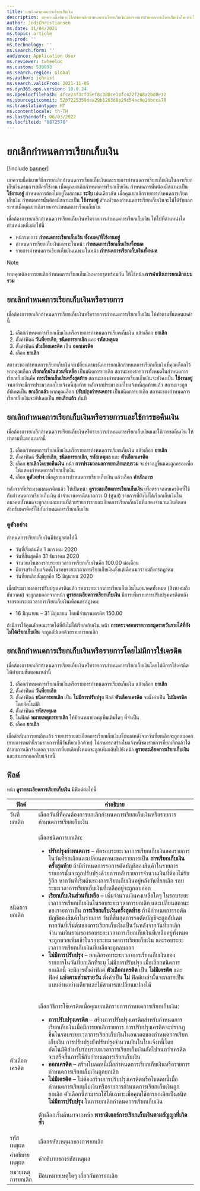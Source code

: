 ```yaml
---
title: ยกเลิกกำหนดการเรียกเก็บเงิน
description: บทความนี้อธิบายวิธีการยกเลิกกำหนดการเรียกเก็บเงินและรายการกำหนดการเรียกเก็บเงินในการเรียกเก็บเงินตามการสมัครใช้งาน
author: JodiChristiansen
ms.date: 11/04/2021
ms.topic: article
ms.prod: ''
ms.technology: ''
ms.search.form: ''
audience: Application User
ms.reviewer: twheeloc
ms.custom: 539093
ms.search.region: Global
ms.author: jchrist
ms.search.validFrom: 2021-11-05
ms.dyn365.ops.version: 10.0.24
ms.openlocfilehash: 4fce23f3cf35ef8c388ce13fc422f268a2bd8e32
ms.sourcegitcommit: 52b7225350daa29b1263d8e29c54ac9e20bcca70
ms.translationtype: HT
ms.contentlocale: th-TH
ms.lasthandoff: 06/03/2022
ms.locfileid: "8872570"
---
```

# <a name="terminate-billing-schedules"></a>ยกเลิกกำหนดการเรียกเก็บเงิน

[!include [banner](../includes/banner.md)]

บทความนี้อธิบายวิธีการยกเลิกกำหนดการเรียกเก็บเงินและรายการกำหนดการเรียกเก็บเงินในการเรียกเก็บเงินตามการสมัครใช้งาน เมื่อคุณยกเลิกกำหนดการเรียกเก็บเงิน กำหนดการนั้นต้องมีสถานะเป็น **ใช้งานอยู่** กำหนดการต้องไม่อยู่ในสถานะ **ระงับ** เช่นเดียวกัน เมื่อคุณยกเลิกรายการกำหนดการเรียกเก็บเงิน กำหนดการนั้นต้องมีสถานะเป็น **ใช้งานอยู่** ส่วนหัวของกำหนดการเรียกเก็บเงินจะไม่ได้รับผลกระทบเมื่อคุณยกเลิกรายการกำหนดการเรียกเก็บเงิน

เมื่อต้องการยกเลิกกำหนดการเรียกเก็บเงินหรือรายการกำหนดการเรียกเก็บเงิน ให้ไปที่ตำแหน่งใดตำแหน่งหนึ่งต่อไปนี้

- หน้ารายการ **กำหนดการเรียกเก็บเงิน ทั้งหมด/ที่ใช้งานอยู่**
- กำหนดการเรียกเก็บเงินเฉพาะในหน้า **กำหนดการเรียกเก็บเงินทั้งหมด**
- รายการกำหนดการเรียกเก็บเงินเฉพาะในหน้า **กำหนดการเรียกเก็บเงินทั้งหมด**

> [!NOTE]
> หากคุณต้องการยกเลิกกำหนดการเรียกเก็บเงินหลายชุดพร้อมกัน ให้ใช้หน้า **การดำเนินการยกเลิกแบบรวม**

## <a name="terminate-a-billing-schedule-or-line"></a>ยกเลิกกำหนดการเรียกเก็บเงินหรือรายการ

เมื่อต้องการยกเลิกกำหนดการเรียกเก็บเงินหรือรายการกำหนดการเรียกเก็บเงิน ให้ทำตามขั้นตอนเหล่านี้

1. เลือกกำหนดการเรียกเก็บเงินหรือรายการกำหนดการเรียกเก็บเงิน แล้วเลือก **ยกเลิก** 
2. ตั้งค่าฟิลด์ **วันที่ยกเลิก**, **ชนิดการยกเลิก** และ **รหัสเหตุผล**
3. ตั้งค่าฟิลด์ **ตัวเลือกเครดิต** เป็น **ออกเครดิต**
4. เลือก **ยกเลิก**

สถานะของกำหนดการเรียกเก็บเงินจะเปลี่ยนตามชนิดการยกเลิกกำหนดการเรียกเก็บเงินที่คุณเลือกไว้ หากคุณเลือก **เรียกเก็บเงินส่วนที่เหลือ** เป็นชนิดการยกเลิก สถานะของรายการทั้งหมดในกำหนดการเรียกเก็บเงินคือ **การเรียกเก็บเงินครั้งสุดท้าย** สถานะของกำหนดการเรียกเก็บเงินจะยังคงเป็น **ใช้งานอยู่** จนกว่าจะมีการประมวลผลใบแจ้งหนี้สุดท้าย หลังจากประมวลผลใบแจ้งหนี้สุดท้ายแล้ว สถานะจะถูกอัปเดตเป็น **ยกเลิกแล้ว** หากคุณเลือก **ปรับปรุงกำหนดการ** เป็นชนิดการยกเลิก สถานะของกำหนดการเรียกเก็บเงินจะอัปเดตเป็น **ยกเลิกแล้ว** ทันที

## <a name="terminate-a-billing-schedule-or-line-and-apply-a-refund"></a>ยกเลิกกำหนดการเรียกเก็บเงินหรือรายการและใช้การขอคืนเงิน

เมื่อต้องการยกเลิกกำหนดการเรียกเก็บเงินหรือรายการกำหนดการเรียกเก็บเงินและใช้การขอคืนเงิน ให้ทำตามขั้นตอนเหล่านี้

1. เลือกกำหนดการเรียกเก็บเงินหรือรายการกำหนดการเรียกเก็บเงิน แล้วเลือก **ยกเลิก**
2. ตั้งค่าฟิลด์ **วันที่ยกเลิก**, **ชนิดการยกเลิก**, **รหัสเหตุผล** และ **ตัวเลือกเครดิต**
3. เลือก **ยกเลิกโดยขอคืนเงิน** หน้า **การประมวลผลการยกเลิกแบบรวม** จะปรากฏขึ้นและถูกกรองเพื่อให้แสดงกำหนดการเรียกเก็บเงิน
4. เลือก **ดูตัวอย่าง** เพื่อดูรายการกำหนดการเรียกเก็บเงิน แล้วเลือก **ดำเนินการ**

หลังจากที่ประมวลผลเครดิตแล้ว ให้เปิดหน้า **ดูรายละเอียดการเรียกเก็บเงิน** เพื่อตรวจสอบเครดิตที่ใช้กับกำหนดการเรียกเก็บเงิน ถ้าจำนวนเครดิตมากกว่า 0 (ศูนย์) รายการที่ยังไม่ได้เรียกเก็บเงินในอนาคตทั้งหมดจะถูกลบและแทนที่ด้วยรายการรายละเอียดการเรียกเก็บเงินที่แสดงจำนวนเงินติดลบสำหรับเครดิตที่ใช้กับกำหนดการเรียกเก็บเงิน

### <a name="view-example"></a>ดูตัวอย่าง

กำหนดการเรียกเก็บเงินมีข้อมูลต่อไปนี้

- วันที่เริ่มต้นคือ 1 มกราคม 2020
- วันที่สิ้นสุดคือ 31 ธันวาคม 2020
- จำนวนเงินของรอบระยะเวลาการเรียกเก็บเงินคือ 100.00 ต่อเดือน
- มีการสร้างใบแจ้งหนี้ในรอบระยะเวลาการเรียกเก็บเงินตั้งแต่เดือนมกราคมถึงกรกฎาคม
- วันที่ยกเลิกสัญญาคือ 15 มิถุนายน 2020

เมื่อประมวลผลการปรับปรุงเครดิตแล้ว รอบระยะเวลาการเรียกเก็บเงินในอนาคตทั้งหมด (สิงหาคมถึงธันวาคม) จะถูกลบออกจากหน้า **ดูรายละเอียดการเรียกเก็บเงิน** มีการเพิ่มรายการปรับปรุงเครดิตหลังจากรอบระยะเวลาการเรียกเก็บเงินเดือนกรกฎาคม:

- 16 มิถุนายน – 31 มิถุนายน โดยมีจำนวนเครดิต 150.00

ถ้ามีการใช้คุณลักษณะรายได้ที่ยังไม่ได้เรียกเก้บเงิน หน้า **การตรวจสอบรายการสมุดรายวันรายได้ที่ยังไม่ได้เรียกเก็บเงิน** จะถูกอัปเดตด้วยรายการยกเลิก

## <a name="terminate-a-billing-schedule-or-line-without-applying-a-credit"></a>ยกเลิกกำหนดการเรียกเก็บเงินหรือรายการโดยไม่มีการใช้เครดิต

เมื่อต้องการยกเลิกกำหนดการเรียกเก็บเงินหรือรายการกำหนดการเรียกเก็บเงินโดยไม่มีการใช้เครดิต ให้ทำตามขั้นตอนเหล่านี้

1. เลือกกำหนดการเรียกเก็บเงินหรือรายการกำหนดการเรียกเก็บเงิน แล้วเลือก **ยกเลิก**
2. ตั้งค่าฟิลด์ **วันที่ยกเลิก**
3. ตั้งค่าฟิลด์ **ชนิดการยกเลิก** เป็น **ไม่มีการปรับปรุง** ฟิลด์ **ตัวเลือกเครดิต** จะตั้งค่าเป็น **ไม่มีเครดิต** โดยอัตโนมัติ
3. ตั้งค่าฟิลด์ **รหัสเหตุผล**
4. ในฟิลด์ **หมายเหตุการยกเลิก** ให้ป้อนหมายเหตุเพิ่มเติมใดๆ ที่จำเป็น
5. เลือก **ยกเลิก** 

เมื่อดำเนินการยกเลิกแล้ว รายการรายละเอียดการเรียกเก็บเงินทั้งหมดหลังจากวันที่ยกเลิกจะถูกลบออก (รายการเหล่านี้รวมรายการที่มีวันที่ยกเลิกด้วย) ไม่สามารถสร้างใบแจ้งหนี้ของรายการที่ยกเลิกแล้วได้ ถ้าลบการเลิกจ้างออก รายการที่ยกเลิกทั้งหมดจะถูกเพิ่มกลับไปยังหน้า **ดูรายละเอียดการเรียกเก็บเงิน** และสามารถออกใบแจ้งหนี้

## <a name="fields"></a>ฟิลด์

หน้า **ดูรายละเอียดการเรียกเก็บเงิน** มีฟิลด์ต่อไปนี้

| ฟิลด์ | คำอธิบาย |
|-------|-------------| 
| วันที่ยกเลิก | เลือกวันที่ที่คุณต้องการยกเลิกกำหนดการเรียกเก็บเงินหรือรายการกำหนดการเรียกเก็บเงิน |
| ชนิดการยกเลิก | <p>เลือกชนิดการยกเลิก:</p><ul><li>**ปรับปรุงกำหนดการ** – ตัดรอบระยะเวลาการเรียกเก็บเงินของรายการในวันที่ยกเลิกและเปลี่ยนสถานะของรายการเป็น **การเรียกเก็บเงินครั้งสุดท้าย** ถ้ามีกำหนดการรอการตัดบัญชีของสินค้าในรายการ รายการนั้นจะถูกปรับปรุงด้วยการกลับรายการจำนวนเงินที่ต้องไม่รับรู้อีก หากวันที่เริ่มต้นของการเรียกเก็บเงินอยู่หลังวันที่ยกเลิก รอบระยะเวลาการเรียกเก็บเงินที่เหลืออยู่จะถูกลบออก</li><li>**เรียกเก็บเงินส่วนที่เหลือ** – เพิ่มจำนวนเงินคงเหลือใดๆ ในรอบระยะเวลาการเรียกเก็บเงินในรอบระยะเวลาการยกเลิก และเปลี่ยนสถานะของรายการเป็น **การเรียกเก็บเงินครั้งสุดท้าย** ถ้ามีกำหนดการรอตัดบัญชีของสินค้าในรายการ วันที่สิ้นสุดการรอตัดบัญชีจะถูกอัปเดต หากวันที่เริ่มต้นของการเรียกเก็บเงินเป็นวันหลังจากวันที่ยกเลิก จำนวนเงินรวมของรอบระยะเวลาการเรียกเก็บเงินที่เหลืออยู่ทั้งหมดจะถูกบวกเพิ่มเข้าในรอบระยะเวลาการเรียกเก็บเงิน และรอบระยะเวลาการเรียกเก็บเงินที่เหลือจะถูกลบออก</li><li>**ไม่มีการปรับปรุง** – ยกเลิกรอบระยะเวลาการเรียกเก็บเงินของรายการในวันที่ยกเลิกที่ระบุ ไม่มีการปรับปรุง เมื่อเลือกชนิดการยกเลิกนี้ จะมีการตั้งค่าฟิลด์ **ตัวเลือกเครดิต** เป็น **ไม่มีเครดิต** และฟิลด์ **แบ่งตามส่วนรายวัน** ตั้งค่าเป็น **ไม่** ฟิลด์เหล่านั้นจะกลายเป็นแบบอ่านอย่างเดียวและไม่สามารถเปลี่ยนแปลงได้</li></ul> |
| ตัวเลือกเครดิต | <p>เลือกวิธีการใช้เครดิตเมื่อคุณยกเลิกรายการกำหนดการเรียกเก็บเงิน:</p><ul><li>**การปรับปรุงเครดิต** – สร้างการปรับปรุงเครดิตสำหรับกำหนดการเรียกเก็บเงินเมื่อมีการยกเลิกรายการ การปรับปรุงเครดิตจะปรากฏขึ้นในรอบระยะเวลาการเรียกเก็บเงินในอนาคตของกำหนดการเรียกเก็บเงิน การปรับปรุงยังปรับปรุงจำนวนเงินในใบแจ้งหนี้โดยอัตโนมัติสำหรับรอบระยะเวลาการเรียกเก็บเงินถัดไปจนกว่าเครดิตจะเสร็จสิ้นการใช้กับกำหนดการเรียกเก็บเงิน</li><li>**ออกเครดิต** – สร้างใบลดหนี้เมื่อกำหนดการเรียกเก็บเงินหรือรายการกำหนดการเรียกเก็บเงินถูกยกเลิก</li><li>**ไม่มีเครดิต** – ไม่ต้องสร้างการปรับปรุงเครดิตหรือใบลดหนี้เมื่อกำหนดการเรียกเก็บเงินหรือรายการกำหนดการเรียกเก็บเงินถูกยกเลิก ตัวเลือกนี้สามารถใช้ได้เฉพาะเมื่อคุณใช้การยกเลิกเป็นชนิด **ไม่มีการปรับปรุง** ในการยกเลิกกำหนดการเรียกเก็บเงิน</li></ul><p>ตัวเลือกเริ่มต้นมาจากหน้า **พารามิเตอร์การเรียกเก็บเงินตามสัญญาที่เกิดซ้ำ**</p> |
| รหัสเหตุผล | เลือกรหัสเหตุผลของการยกเลิก |
| คำอธิบายเหตุผล | คำอธิบายของรหัสเหตุผล |
| หมายเหตุการยกเลิก | ป้อนหมายเหตุใดๆ เกี่ยวกับการยกเลิก |

<!--## Additional information-->
